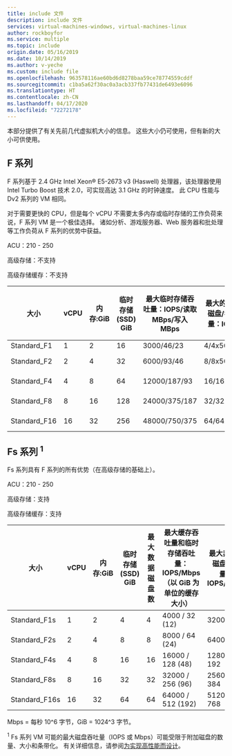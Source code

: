 ```yaml
---
title: include 文件
description: include 文件
services: virtual-machines-windows, virtual-machines-linux
author: rockboyfor
ms.service: multiple
ms.topic: include
origin.date: 05/16/2019
ms.date: 10/14/2019
ms.author: v-yeche
ms.custom: include file
ms.openlocfilehash: 963578116ae60bd6d8278baa59ce78774559cddf
ms.sourcegitcommit: c1ba5a62f30ac0a3acb337fb77431de6493e6096
ms.translationtype: HT
ms.contentlocale: zh-CN
ms.lasthandoff: 04/17/2020
ms.locfileid: "72272178"
---
```

本部分提供了有关先前几代虚拟机大小的信息。 这些大小仍可使用，但有新的大小可供使用。 

## <a name="f-series"></a>F 系列

F 系列基于 2.4 GHz Intel Xeon® E5-2673 v3 (Haswell) 处理器，该处理器使用 Intel Turbo Boost 技术 2.0，可实现高达 3.1 GHz 的时钟速度。 此 CPU 性能与 Dv2 系列的 VM 相同。  

对于需要更快的 CPU，但是每个 vCPU 不需要太多内存或临时存储的工作负荷来说，F 系列 VM 是一个极佳选择。  诸如分析、游戏服务器、Web 服务器和批处理等工作负荷从 F 系列的优势中获益。

ACU：210 - 250

高级存储：不支持

高级存储缓存：不支持

<!--MOONCAKE: CORRECT ON Max NICs / Expected network bandwidth (Mbps)-->

| 大小         | vCPU | 内存:GiB | 临时存储 (SSD) GiB | 最大临时存储吞吐量：IOPS/读取 MBps/写入 MBps | 最大的数据磁盘/吞吐量：IOPS | 最大 NIC 数/预期网络带宽 (Mbps) |
|--------------|-----------|-------------|----------------|----------------------------------------------------------|-----------------------------------|------------------------------|
| Standard_F1  | 1         | 2           | 16             | 3000/46/23                                           | 4/4x500                         | 2 / 750                 |
| Standard_F2  | 2         | 4           | 32             | 6000/93/46                                           | 8/8x500                         | 2 / 1500                     |
| Standard_F4  | 4         | 8           | 64             | 12000/187/93                                         | 16/16x500                         | 4 / 3000                     |
| Standard_F8  | 8         | 16          | 128            | 24000/375/187                                        | 32/32x500                       | 8 / 6000                     |
| Standard_F16 | 16        | 32          | 256            | 48000/750/375                                        | 64/64x500                       | 8 / 12000           |

## <a name="fs-series-sup1sup"></a>Fs 系列 <sup>1</sup>

Fs 系列具有 F 系列的所有优势（在高级存储的基础上）。

ACU：210 - 250

高级存储：支持

高级存储缓存：支持

<!--MOONCAKE: CORRECT ON Max NICs / Expected network bandwidth (Mbps)-->

| 大小 | vCPU | 内存:GiB | 临时存储 (SSD) GiB | 最大数据磁盘数 | 最大缓存吞吐量和临时存储吞吐量：IOPS/Mbps（以 GiB 为单位的缓存大小） | 最大非缓存磁盘吞吐量：IOPS/Mbps | 最大 NIC 数/预期网络带宽 (Mbps) |
| --- | --- | --- | --- | --- | --- | --- | --- |
| Standard_F1s |1 |2 |4 |4 |4000 / 32 (12) |3200 / 48 |2 / 750 |
| Standard_F2s |2 |4 |8 |8 |8000 / 64 (24) |6400 / 96 |2 / 1500 |
| Standard_F4s |4 |8 |16 |16 |16000 / 128 (48) |12800 / 192 |4 / 3000 |
| Standard_F8s |8 |16 |32 |32 |32000 / 256 (96) |25600 / 384 |8 / 6000 |
| Standard_F16s |16 |32 |64 |64 |64000 / 512 (192) |51200 / 768 |8 / 12000 |

Mbps = 每秒 10^6 字节，GiB = 1024^3 字节。

<sup>1</sup> Fs 系列 VM 可能的最大磁盘吞吐量（IOPS 或 Mbps）可能受限于附加磁盘的数量、大小和条带化。  有关详细信息，请参阅[为实现高性能而设计](../articles/virtual-machines/windows/premium-storage-performance.md)。  

<!--Not Available on ## NVv2-series (Preview)-->
<!-- Update_Description: wording update -->